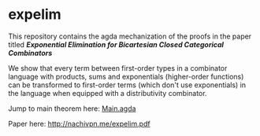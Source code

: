 # expelim


This repository contains the agda mechanization of the proofs in the paper titled ***Exponential Elimination for Bicartesian Closed Categorical Combinators***

We show that every term between first-order types in a combinator language with products, sums and exponentials (higher-order functions) can be transformed to first-order terms (which don't use exponentials) in the language when equipped with a distributivity combinator.

Jump to main theorem here: [Main.agda](https://github.com/nachivpn/expelim/blob/master/src/Main.agda#L116)

Paper here: http://nachivpn.me/expelim.pdf

